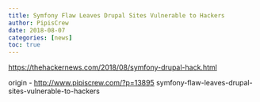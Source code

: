 ```yaml
---
title: Symfony Flaw Leaves Drupal Sites Vulnerable to Hackers
author: PipisCrew
date: 2018-08-07
categories: [news]
toc: true
---
```


https://thehackernews.com/2018/08/symfony-drupal-hack.html

origin - http://www.pipiscrew.com/?p=13895 symfony-flaw-leaves-drupal-sites-vulnerable-to-hackers